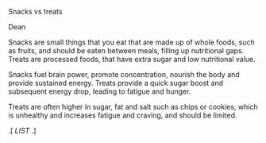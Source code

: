 
Snacks vs treats

Dean


Snacks are small things that you eat that are made up of whole foods, such as fruits, and should be eaten between meals, filling up nutritional gaps. Treats are processed foods, that have extra sugar and low nutritional value.

Snacks fuel brain power, promote concentration, nourish the body and provide sustained energy. Treats provide a quick sugar boost and subsequent energy drop, leading to fatigue and hunger.


Treats are often higher in sugar, fat and salt such as chips or cookies, which is unhealthy and increases fatigue and craving, and should be limited.


.[
$LIST$
.]
